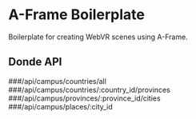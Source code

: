 # A-Frame Boilerplate

Boilerplate for creating WebVR scenes using A-Frame.

## Donde API

###/api/campus/countries/all
###/api/campus/countries/:country_id/provinces
###/api/campus/provinces/:province_id/cities
###/api/campus/places/:city_id
